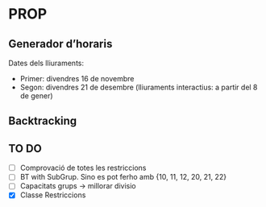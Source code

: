 # PROP
## Generador d’horaris
Dates dels lliuraments:
- Primer: divendres 16 de novembre
- Segon: divendres 21 de desembre (lliuraments interactius: a partir del 8 de gener)

## Backtracking

## TO DO
- [ ] Comprovació de totes les restriccions
- [ ] BT with SubGrup. Sino es pot ferho amb {10, 11, 12, 20, 21, 22}
- [ ] Capacitats grups -> millorar divisio
- [x] Classe Restriccions 
